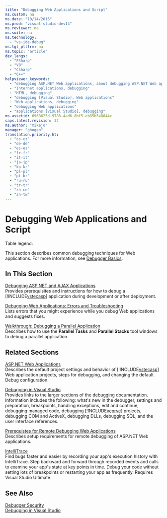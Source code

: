 ```yaml
---
title: "Debugging Web Applications and Script"
ms.custom: na
ms.date: "10/14/2016"
ms.prod: "visual-studio-dev14"
ms.reviewer: na
ms.suite: na
ms.technology: 
  - "vs-ide-debug"
ms.tgt_pltfrm: na
ms.topic: "article"
dev_langs: 
  - "FSharp"
  - "VB"
  - "CSharp"
  - "C++"
helpviewer_keywords: 
  - "debugging ASP.NET Web applications, about debugging ASP.NET Web applications"
  - "Internet applications, debugging"
  - "HTML, debugging"
  - "debugging [Visual Studio], Web applications"
  - "Web applications, debugging"
  - "debugging Web applications"
  - "applications [Visual Studio], debugging"
ms.assetid: 6968625d-9783-4ad6-8bf5-eb85b548844c
caps.latest.revision: 32
ms.author: "mikejo"
manager: "ghogen"
translation.priority.ht: 
  - "cs-cz"
  - "de-de"
  - "es-es"
  - "fr-fr"
  - "it-it"
  - "ja-jp"
  - "ko-kr"
  - "pl-pl"
  - "pt-br"
  - "ru-ru"
  - "tr-tr"
  - "zh-cn"
  - "zh-tw"
---
```

# Debugging Web Applications and Script
Table legend:  
  
 This section describes common debugging techniques for Web applications. For more information, see [Debugger Basics](../debugger/debugger-basics.md).  
  
## In This Section  
 [Debugging ASP.NET and AJAX Applications](../debugger/debugging-asp.net-and-ajax-applications.md)  
 Provides prerequisites and instructions for how to debug a [!INCLUDE[vstecasp](../codequality/includes/vstecasp_md.md)] application during development or after deployment.  
  
 [Debugging Web Applications: Errors and Troubleshooting](../debugger/debugging-web-applications--errors-and-troubleshooting.md)  
 Lists errors that you might experience while you debug Web applications and suggests fixes.  
  
 [Walkthrough: Debugging a Parallel Application](../debugger/walkthrough--debugging-a-parallel-application.md)  
 Describes how to use the **Parallel Tasks** and **Parallel Stacks** tool windows to debug a parallel application.  
  
## Related Sections  
 [ASP.NET Web Applications](../debugger/debugging-preparation--asp.net-web-applications.md)  
 Describes the default project settings and behavior of [!INCLUDE[vstecasp](../codequality/includes/vstecasp_md.md)] Web application projects, steps for debugging, and changing the default Debug configuration.  
  
 [Debugging in Visual Studio](../debugger/debugging-in-visual-studio.md)  
 Provides links to the larger sections of the debugging documentation. Information includes the following: what's new in the debugger, settings and preparation, breakpoints, handling exceptions, edit and continue, debugging managed code, debugging [!INCLUDE[vcprvc](../codequality/includes/vcprvc_md.md)] projects, debugging COM and ActiveX, debugging DLLs, debugging SQL, and the user interface references.  
  
 [Prerequistes for Remote Debugging Web Applications](../debugger/prerequistes-for-remote-debugging-web-applications.md)  
 Describes setup requirements for remote debugging of ASP.NET Web applications.  
  
 [IntelliTrace](../debugger/intellitrace.md)  
 Find bugs faster and easier by recording your app's execution history with IntelliTrace. Step backward and forward through recorded events and calls to examine your app's state at key points in time. Debug your code without setting lots of breakpoints or restarting your app as frequently. Requires Visual Studio Ultimate.  
  
## See Also  
 [Debugger Security](../debugger/debugger-security.md)   
 [Debugging in Visual Studio](../debugger/debugging-in-visual-studio.md)